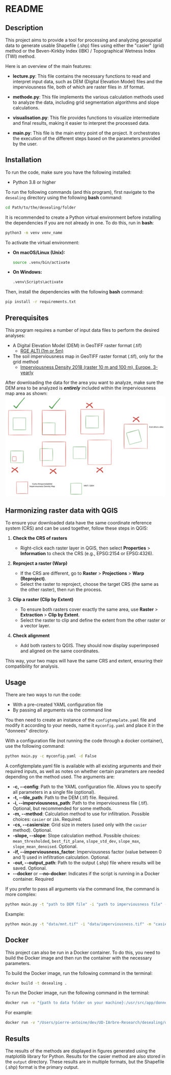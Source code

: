 # README

## Description

This project aims to provide a tool for processing and analyzing geospatial data to generate usable Shapefile (.shp) files using either the "casier" (grid) method or the Beven-Kirkby Index (IBK) / Topographical Wetness Index (TWI) method.

Here is an overview of the main features:

- **lecture.py**: This file contains the necessary functions to read and interpret input data, such as DEM (Digital Elevation Model) files and the imperviousness file, both of which are raster files in .tif format.

- **methode.py**: This file implements the various calculation methods used to analyze the data, including grid segmentation algorithms and slope calculations.

- **visualisation.py**: This file provides functions to visualize intermediate and final results, making it easier to interpret the processed data.

- **main.py**: This file is the main entry point of the project. It orchestrates the execution of the different steps based on the parameters provided by the user.

## Installation

To run the code, make sure you have the following installed:

- Python 3.8 or higher

To run the following commands (and this program), first navigate to the `desealing` directory using the following **bash** command:

```bash
cd Path/to/the/desealing/folder
```

It is recommended to create a Python virtual environment before installing the dependencies if you are not already in one. To do this, run in **bash**:

```bash
python3 -m venv venv_name
```

To activate the virtual environment:

- **On macOS/Linux (Unix):**

    ```bash
    source .venv/bin/activate
    ```

- **On Windows:**

    ```cmd
    .venv\Scripts\activate
    ```

Then, install the dependencies with the following **bash** command:

```bash
pip install -r requirements.txt
```

## Prerequisites

This program requires a number of input data files to perform the desired analyses:

- A Digital Elevation Model (DEM) in GeoTIFF raster format (.tif)
  - [RGE ALTI (1m or 5m)]([https://geoservices.ign.fr/bdalti](https://geoservices.ign.fr/rgealti))
- The soil imperviousness map in GeoTIFF raster format (.tif), only for the grid method
  - [Imperviousness Density 2018 (raster 10 m and 100 m), Europe, 3-yearly](https://land.copernicus.eu/en/products/high-resolution-layer-imperviousness/imperviousness-density-2018#download)

After downloading the data for the area you want to analyze, make sure the DEM area to be analyzed is ***entirely*** included within the imperviousness map area as shown:
![alt text](img/image.png)

## Harmonizing raster data with QGIS

To ensure your downloaded data have the same coordinate reference system (CRS) and can be used together, follow these steps in QGIS:

1. **Check the CRS of rasters**  
    - Right-click each raster layer in QGIS, then select **Properties** > **Information** to check the CRS (e.g., EPSG:2154 or EPSG:4326).

2. **Reproject a raster (Warp)**  
    - If the CRS are different, go to **Raster** > **Projections** > **Warp (Reproject)**.
    - Select the raster to reproject, choose the target CRS (the same as the other raster), then run the process.

3. **Clip a raster (Clip by Extent)**  
    - To ensure both rasters cover exactly the same area, use **Raster** > **Extraction** > **Clip by Extent**.
    - Select the raster to clip and define the extent from the other raster or a vector layer.

4. **Check alignment**  
    - Add both rasters to QGIS. They should now display superimposed and aligned on the same coordinates.

This way, your two maps will have the same CRS and extent, ensuring their compatibility for analysis.

## Usage

There are two ways to run the code:

- With a pre-created YAML configuration file
- By passing all arguments via the command line

You then need to create an instance of the `configtemplate.yaml` file and modify it according to your needs, name it `myconfig.yaml` and place it in the "donnees" directory.

With a configuration file (not running the code through a docker container), use the following command:

```bash
python main.py -c myconfig.yaml -d False
```

A configtemplate.yaml file is available with all existing arguments and their required inputs, as well as notes on whether certain parameters are needed depending on the method used.
The arguments are:

- **-c, --config**: Path to the YAML configuration file. Allows you to specify all parameters in a single file (optional).
- **-t, --tile_path**: Path to the DEM (.tif) file. Required.
- **-i, --imperviousness_path**: Path to the imperviousness file (.tif). Optional, but recommended for some methods.
- **-m, --method**: Calculation method to use for infiltration. Possible choices: `casier` or `ibk`. Required.
- **-cs, --casiersize**: Grid size in meters (used only with the `casier` method). Optional.
- **-slope, --slope**: Slope calculation method. Possible choices: `mean_thresholded`, `best_fit_plane`, `slope_std_dev`, `slope_max`, `slope_mean_denoised`. Optional.
- **-if, --imperviousness_factor**: Imperviousness factor (value between 0 and 1) used in infiltration calculation. Optional.
- **-out, --output_path**: Path to the output (.shp) file where results will be saved. Optional.
- **--docker** or **--no-docker**: Indicates if the script is running in a Docker container. Required

If you prefer to pass all arguments via the command line, the command is more complex:

```bash
python main.py -t "path to DEM file" -i "path to imperviousness file" -m "method" -cs "grid size in meters" -slope "slope calculation method" -if "factor between 0 and 1 for imperviousness weight" -out "path to the folder to save the resulting .shp file" -d {False, True} 
```

Example:

```bash
python main.py -t "data/mnt.tif" -i "data/imperviousness.tif" -m "casier" -cs 10 -slope "best_fit_plane" -if 0.4 -out "./output" -d False
```

## Docker
This project can also be run in a Docker container. To do this, you need to build the Docker image and then run the container with the necessary parameters.

To build the Docker image, run the following command in the terminal:

```bash
docker build -t desealing .
```

To run the Docker image, run the following command in the terminal:

```bash
docker run -v "{path to data folder on your machine}:/usr/src/app/donnees" -v "{path to output folder on your machine}:/usr/src/app/data_output" desealing python -u main.py -c donnees/myconfig.yaml -d True
```

For example:

```bash
docker run -v "/Users/pierre-antoine/dev/UD-IArbre-Research/desealing/donnees:/usr/src/app/donnees" -v "/Users/pierre-antoine/dev/UD-IArbre-Research/output:/usr/src/app/data_output" desealing python -u main.py -c donnees/myconfig.yaml -d True
```

## Results

The results of the methods are displayed in figures generated using the matplotlib library for Python.
Results for the casier method are also stored in the `output` directory. These results are in multiple formats, but the Shapefile (.shp) format is the primary output.
